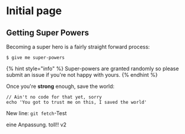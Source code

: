 # Initial page

## Getting Super Powers

Becoming a super hero is a fairly straight forward process:

```text
$ give me super-powers
```

{% hint style="info" %}
Super-powers are granted randomly so please submit an issue if you're not happy with yours.
{% endhint %}

Once you're **strong** enough, save the world:

```text
// Ain't no code for that yet, sorry
echo 'You got to trust me on this, I saved the world'
```

New line: `git fetch`-Test

eine Anpassung. toll!! v2

